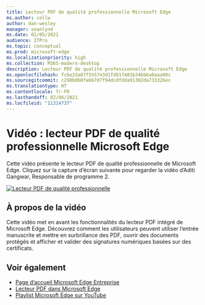 ```yaml
---
title: Lecteur PDF de qualité professionnelle Microsoft Edge
ms.author: collw
author: dan-wesley
manager: seanlynd
ms.date: 02/05/2021
audience: ITPro
ms.topic: conceptual
ms.prod: microsoft-edge
ms.localizationpriority: high
ms.collection: M365-modern-desktop
description: Lecteur PDF de qualité professionnelle Microsoft Edge
ms.openlocfilehash: fcbe33a87f5557e3d1fd917401b34bb6a6aaa90c
ms.sourcegitcommit: c290b0b0fa6b7d7f94dcdfdda91302da733326ec
ms.translationtype: HT
ms.contentlocale: fr-FR
ms.lasthandoff: 02/06/2021
ms.locfileid: "11314737"
---
```

# Vidéo : lecteur PDF de qualité professionnelle Microsoft Edge

Cette vidéo présente le lecteur PDF de qualité professionnelle de Microsoft Edge. Cliquez sur la capture d’écran suivante pour regarder la vidéo d’Aditi Gangwar, Responsable de programme 2.

[![Lecteur PDF de qualité professionnelle](media/microsoft-edge-video-pdf-reader/0.png)](http://www.youtube.com/watch?v=XWAqNQ0xAcE "Enterprise grade PDF reader")

## À propos de la vidéo

Cette vidéo met en avant les fonctionnalités du lecteur PDF intégré de Microsoft Edge. Découvrez comment les utilisateurs peuvent utiliser l’entrée manuscrite et mettre en surbrillance des PDF, ouvrir des documents protégés et afficher et valider des signatures numériques basées sur des certificats.

## Voir également

- [Page d’accueil Microsoft Edge Entreprise](https://aka.ms/EdgeEnterprise)
- [Lecteur PDF dans Microsoft Edge](microsoft-edge-pdf.md)
- [Playlist Microsoft Edge sur YouTube](https://www.youtube.com/playlist?list=PLXtHYVsvn_b-uXh1tMeYpT-0iD8tD3tFy)
